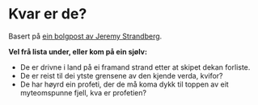 # Kvar er de?
Basert på [ein bolgpost av Jeremy Strandberg](https://spoutinglore.blogspot.com/2020/04/my-recipe-for-starting-adventures.html).

__Vel frå lista under, eller kom på ein sjølv:__

* De er drivne i land på ei framand strand etter at skipet dekan forliste.
* De er reist til dei ytste grensene av den kjende verda, kvifor?
* De har høyrd ein profeti, der de må koma dykk til toppen av eit myteomspunne fjell, kva er profetien?
